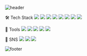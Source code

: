 ![header](https://capsule-render.vercel.app/api?type=slice&color=d3f9e2&height=300&section=header&text=Yejin%20Github&fontSize=90&animation=scaleIn&)

🛠 Tech ️Stack
![](https://img.shields.io/badge/Java-007396?style=flat&logo=Java&logoColor=white)
![](https://img.shields.io/badge/Spring-6DB33F?style=flat&logo=springboot&logoColor=white) ![](https://img.shields.io/badge/Spring%20Boot-6DB33F?style=flat&logo=spring&logoColor=white) ![](https://img.shields.io/badge/Spring%20Security-6DB33F?style=flat&logo=springsecurity&logoColor=white)
![](https://img.shields.io/badge/HTML5-E34F26?style=flat&logo=HTML5&logoColor=white) ![](https://img.shields.io/badge/CSS3-1572B6?style=flat&logo=CSS3&logoColor=white) ![](https://img.shields.io/badge/JavaScript-F7DF1E?style=flat&logo=javascript&logoColor=white) ![](https://img.shields.io/badge/Thymeleaf-005F0F?style=flat&logo=thymeleaf&logoColor=white)

📜 Tools
![](https://img.shields.io/badge/Eclipse%20IDE-2C2255?style=flat&logo=Eclipse&logoColor=white) ![](https://img.shields.io/badge/Visual%20Studio%20Code-007ACC?style=flat&logo=visualstudiocode&logoColor=white) ![](https://img.shields.io/badge/Tomcat-F8DC75?style=flat&logo=Apachetomcat&logoColor=white) ![](https://img.shields.io/badge/GitHub-181717?style=flat&logo=github&logoColor=white) ![](https://img.shields.io/badge/MySQL-4479A1?style=flat&logo=mysql&logoColor=white)

📮 SNS
![](https://img.shields.io/badge/notion-000000?style=flat&logo=Notion&logoColor=white) ![](https://img.shields.io/badge/Velog-20c997?style=flat&logo=Velog&logoColor=white) ![](https://img.shields.io/badge/gmail-EA4335?style=flat&logo=gmail&logoColor=white)









![footer](https://capsule-render.vercel.app/api?type=slice&section=footer&color=d3f9e2&height=300&text=Thank%20You&fontSize=45)
